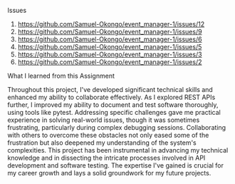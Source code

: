 Issues

1. https://github.com/Samuel-Okongo/event_manager-1/issues/12
2. https://github.com/Samuel-Okongo/event_manager-1/issues/9
3. https://github.com/Samuel-Okongo/event_manager-1/issues/6
4. https://github.com/Samuel-Okongo/event_manager-1/issues/5
5. https://github.com/Samuel-Okongo/event_manager-1/issues/3
6. https://github.com/Samuel-Okongo/event_manager-1/issues/2



What I learned from this Assignment

Throughout this project, I've developed significant technical skills and enhanced my ability to collaborate effectively. As I explored REST APIs further, I improved my ability to document and test software thoroughly, using tools like pytest. Addressing specific challenges gave me practical experience in solving real-world issues, though it was sometimes frustrating, particularly during complex debugging sessions. Collaborating with others to overcome these obstacles not only eased some of the frustration but also deepened my understanding of the system's complexities. This project has been instrumental in advancing my technical knowledge and in dissecting the intricate processes involved in API development and software testing. The expertise I've gained is crucial for my career growth and lays a solid groundwork for my future projects.
